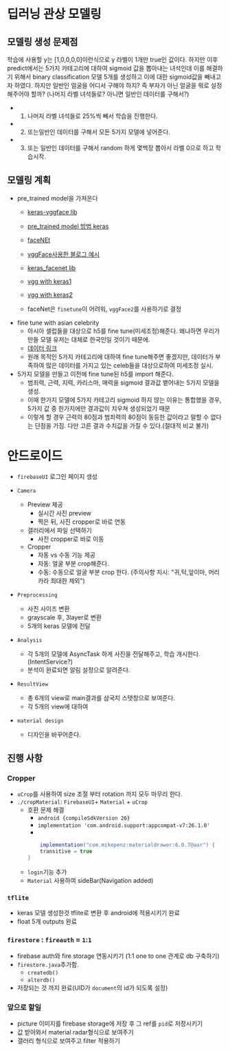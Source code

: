 # 딥러닝 관상 모델링

## 모델링 생성 문제점
학습에 사용할 y는 [1,0,0,0,0]이런식으로 y 라벨이 1개만 true인 값이다.
하지만 이후 predict에서는 5가지 카테고리에 대하여 sigmoid 값을 뽑아내는 녀석인데 
이를 해결하기 위해서 binary classification 모델 5개를 생성하고 이에 대한 sigmoid값을 빼내고자 하였다.
하지만 일반인 얼굴을 어디서 구해야 하지? 즉 부자가 아닌 얼굴을 뭐로 설정해주어야 할까? (나머지 라벨 녀석들로? 아니면 일반인 데이터를 구해서?)

- 1. 나머지 라벨 녀석들로 25%씩 빼서 학습을 진행한다.
- 2. 또는일반인 데이터를 구해서 모든 5가지 모델에 넣어준다.
- 3. 또는 일반인 데이터를 구해서 random 하게 몇백장 뽑아서 라벨 0으로 하고 학습시작.

## 모델링 계획

- pre_trained model을 가져온다
  - [keras-vggface lib](https://github.com/rcmalli/keras-vggface)
  - [pre_trained model 방법 keras](https://nbviewer.jupyter.org/github/rickiepark/deep-learning-with-python-notebooks/blob/master/5.3-using-a-pretrained-convnet.ipynb)
  
  - [faceNEt](https://github.com/davidsandberg/facenet)
  - [vggFace사용한 블로그 예시](https://sefiks.com/2018/08/06/deep-face-recognition-with-keras/)
  - [keras_facenet lib](https://github.com/nyoki-mtl/keras-facenet)
  - [vgg with keras1](https://github.com/mzaradzki/neuralnets/tree/master/vgg_faces_keras)
  - [vgg with keras2](https://gist.github.com/EncodeTS/6bbe8cb8bebad7a672f0d872561782d9)
  

  - faceNet은 `finetune`이 어려워, `vggFace2`를 사용하기로 결정
- fine tune with asian celebrity
  - 아시아 셀럽들을 대상으로 h5를 fine tune(미세조정)해준다. 왜냐하면 우리가 만들 모델 유저는 대체로 한국인일 것이기 때문에.
  - [데이터 링크](http://trillionpairs.deepglint.com/data)
  - 원래 목적인 5가지 카테고리에 대하여 fine tune해주면 좋겠지만, 데이터가 부족하여 많은 데이터를 가지고 있는 celeb들을 대상으로하여 미세조정 실시.
- 5가지 모델을 만들고 이전에 fine tune된 h5를 import 해준다.
  - 범죄력, 근력, 지력, 카리스마, 매력을 sigmoid 결과값 뱉어내는 5가지 모델을 생성.
  - 이때 한가지 모델에 5가지 카테고리 sigmoid 하지 않는 이유는 통합했을 경우, 5가지 값 중 한가지에만 결과값이 치우쳐 생성되었기 때문
  - 이렇게 할 경우 근력의 80점과 범죄력의 80점이 동등한 값이라고 말할 수 없다는 단점을 가짐. 다만 고른 결과 수치값을 가질 수 있다.(절대적 비교 불가)
  

# 안드로이드
- `firebaseUI` 로그인 페이지 생성
- `Camera`
    - Preview 제공
        - 실시간 사진 preview
        - 찍은 뒤, 사진 cropper로 바로 연동
    - 갤러리에서 파일 선택하기
        - 사진 cropper로 바로 이동
    - Cropper
        - 자동 vs 수동 기능 제공
        - 자동: 얼굴 부분 crop해준다.
        - 수동: 수동으로 얼굴 부분 crop 한다. (주의사항 지시: "귀,턱,앞이마, 머리카라 최대한 제외")
- `Preprocessing`
    - 사진 사이즈 변환
    - grayscale 후, 3layer로 변환
    - 5개의 keras 모델에 전달
- `Analysis`
    - 각 5개의 모델에 AsyncTask 하게 사진을 전달해주고, 학습 개시한다. (IntentService?)
    - 분석이 완료되면 알림 설정으로 알려준다.

- `ResultView`
    - 총 6개의 view로 main결과를 삼국지 스탯창으로 보여준다.
    - 각 5개의 view에 대하여 
    
- `material design`
    - 디자인을 바꾸어준다.


## 진행 사항

### Cropper
- `uCrop`를 사용하여 size 조절 부터 rotation 까지 모두 마무리 한다.
- `./cropMaterial`: `FirebaseUI`+ `Material` + `uCrop`
    - 호환 문제 해결
        - `android {compileSdkVersion 26}`
        - `implementation 'com.android.support:appcompat-v7:26.1.0'`
        - 
        ```java
            implementation("com.mikepenz:materialdrawer:6.0.7@aar") {
            transitive = true
        }
        ```
    - `login`기능 추가
    - `Material` 사용하여 sideBar(Navigation added)

### `tflite`
- keras 모델 생성한것 tflite로 변환 후 android에 적용시키기 완료
- float 5개 outputs 완료

### `firestore` : `fireauth` = `1`:`1`
- firebase auth와 fire storage 연동시키기 (1:1 one to one 관계로 db 구축하기)
- `firestore.java`추가함.
    - `createdb()`
    - `alterdb()`
- 저장되는 것 까지 완료(UID가 `document`의 id가 되도록 설정)

### 앞으로 할일
- picture 이미지를 firebase storage에 저장 후 그 ref를 `pid`로 저장시키기
- 값 받아와서 material radar형식으로 보여주기
- 갤러리 형식으로 보여주고 filter 적용하기


